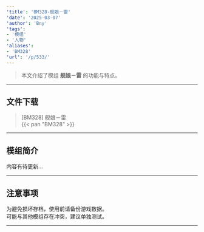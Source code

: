 ```yaml
---
'title': 'BM328-舰娘－雷'
'date': '2025-03-07'
'author': 'Bny'
'tags':
- '模组'
- '人物'
'aliases':
- 'BM328'
'url': '/p/533/'
---
```


> 本文介绍了模组 **舰娘－雷** 的功能与特点。

---

## 文件下载

> [BM328] 舰娘－雷  
{{< pan "BM328" >}}  

---

## 模组简介

>  
内容有待更新...  

---

## 注意事项

>  
为避免损坏存档，使用前请备份游戏数据。  
可能与其他模组存在冲突，建议单独测试。  

---

